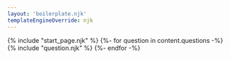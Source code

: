 ```yaml
---
layout: 'boilerplate.njk'
templateEngineOverride: njk
---
```

{% include "start_page.njk" %}
{%- for question in content.questions -%}
    {% include "question.njk" %}
{%- endfor -%}